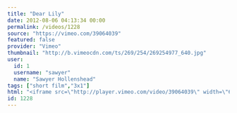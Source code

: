 ```yaml
---
title: "Dear Lily"
date: 2012-08-06 04:13:34 00:00
permalink: /videos/1228
source: "https://vimeo.com/39064039"
featured: false
provider: "Vimeo"
thumbnail: "http://b.vimeocdn.com/ts/269/254/269254977_640.jpg"
user:
  id: 1
  username: "sawyer"
  name: "Sawyer Hollenshead"
tags: ["short film","3x1"]
html: "<iframe src=\"http://player.vimeo.com/video/39064039\" width=\"640\" height=\"360\" frameborder=\"0\" webkitAllowFullScreen mozallowfullscreen allowFullScreen></iframe>"
id: 1228
---
```


